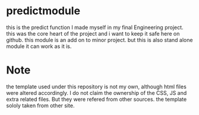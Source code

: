 # predictmodule
this is the predict function I made myself in my final Engineering project.
this was the core heart of the project and i want to keep it safe here on github.
this module is an add on to minor project.
but this is also stand alone module it can work as it is.

# Note
 the template used under this repository is not my own, although html files were altered accordingly.
 I do not claim the ownership of the CSS, JS and extra related files. But they were refered from other sources.
 the template sololy taken from other site.
